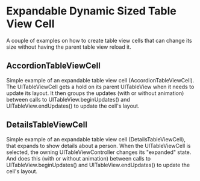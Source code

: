 # Expandable Dynamic Sized Table View Cell

A couple of examples on how to create table view cells that can change its size without having the parent table view reload it.

## AccordionTableViewCell

Simple example of an expandable table view cell (AccordionTableViewCell).
The UITableViewCell gets a hold on its parent UITableView when it needs to update its layout.
It then groups the updates (with or without animation) between calls to UITableView.beginUpdates() and UITableView.endUpdates() to update the cell's layout.

## DetailsTableViewCell

Simple example of an expandable table view cell (DetailsTableViewCell), that expands to show details about a person.
When the UITableViewCell is selected, the owning UITableViewController changes its "expanded" state.
And does this (with or without animation) between calls to UITableView.beginUpdates() and UITableView.endUpdates() to update the cell's layout.
